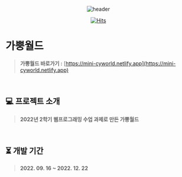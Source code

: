 <div align="center">

![header](https://user-images.githubusercontent.com/72345074/212917006-7ef653cf-f23a-4055-9dd5-828d7bc3a6a4.png)

[![Hits](https://hits.seeyoufarm.com/api/count/incr/badge.svg?url=https%3A%2F%2Fgithub.com%2Frlotr02%2FMini_CyWorld&count_bg=%23D7B2B8&title_bg=%23BD6A78&icon=github.svg&icon_color=%23E7E7E7&title=%EA%B0%80%EB%BF%A1%EC%9B%94%EB%93%9C&edge_flat=false)](https://hits.seeyoufarm.com)

</div>

# 가뿡월드
> **가뿡월드 바로가기 :** [https://mini-cyworld.netlify.app](https://mini-cyworld.netlify.app)
<br>

## 💻 프로젝트 소개
> **2022년 2학기 웹프로그래밍 수업 과제로 만든 가뿡월드**
<br>

## ⏳ 개발 기간
> **2022. 09. 16 ~ 2022. 12. 22**
